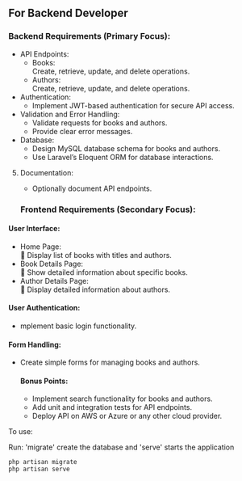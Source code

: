 ## For Backend Developer

### Backend Requirements (Primary Focus):

-   API Endpoints:
    -   Books:  
        Create, retrieve, update, and delete operations.
    -   Authors:  
        Create, retrieve, update, and delete operations.
-   Authentication:
    -   Implement JWT-based authentication for secure API access.
-   Validation and Error Handling:
    -   Validate requests for books and authors.
    -   Provide clear error messages.
-   Database:
    -   Design MySQL database schema for books and authors.
    -   Use Laravel’s Eloquent ORM for database interactions.

5. Documentation:

    - Optionally document API endpoints.

    ### Frontend Requirements (Secondary Focus):

#### User Interface:

-   Home Page:  
     Display list of books with titles and authors.
-   Book Details Page:  
     Show detailed information about specific books.
-   Author Details Page:  
     Display detailed information about authors.

#### User Authentication:

-   mplement basic login functionality.

#### Form Handling:

-   Create simple forms for managing books and authors.

    #### Bonus Points:

    -   Implement search functionality for books and authors.
    -   Add unit and integration tests for API endpoints.
    -   Deploy API on AWS or Azure or any other cloud provider.

To use:

Run: 'migrate' create the database and 'serve' starts the application

```
php artisan migrate
php artisan serve

```
